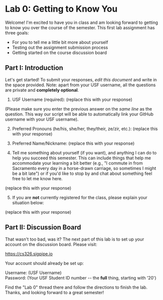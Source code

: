 # Lab 0: Getting to Know You

Welcome! I'm excited to have you in class and am looking forward to getting to
know you over the course of the semester. This first lab assignment has three
goals:

* For you to tell me a little bit more about yourself
* Testing out the assignment submission process
* Getting started on the course discussion board

## Part I: Introduction

Let's get started! To submit your responses, *edit this document* and write in
the space provided. Note: apart from
your USF username, all the questions are private and **completely optional**.

1. USF Username (required): (replace this with your response)

(Please make sure you enter the previous answer on the *same line* as the
question. This way our script will be able to automatically link your GitHub
username with your USF username).

2. Preferred Pronouns (he/his, she/her, they/their, ze/zir, etc.): (replace this with your response)

3. Preferred Name/Nickname: (replace this with your response)

4. Tell me something about yourself (if you want), and anything I can do to
   help you succeed this semester. This can include things that help me
   accommodate your learning a bit better (e.g., "I commute in from Sacramento
   every day in a horse-drawn carriage, so sometimes I might be a bit late") or
   if you'd like to stop by and chat about something feel free to let me know
   here.

(replace this with your response)

5. If you are **not** currently registered for the class, please explain your
   situation below:

(replace this with your response)

## Part II: Discussion Board

That wasn't too bad, was it? The next part of this lab is to set up your account on the discussion board. Please visit:

https://cs326.sigpipe.io

Your account should already be set up:

Username: (USF Username)  
Password: (Your USF Student ID number -- the **full** thing, starting with '20')  

Find the "Lab 0" thread there and follow the directions to finish the lab. Thanks, and looking forward to a great semester!
